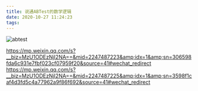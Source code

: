 ```yaml
---
title: 说通ABTest的数学逻辑
date: 2020-10-27 11:24:23
tags:
---
```

![abtest](https://mmbiz.qpic.cn/sz_mmbiz_jpg/X5cB3w6FrP6SUKsgm7qcghdicNt0bSU4O9Qib9CBica4Ofbhk2Rw5U5tQia1NscRe1aSxlCMuYKEk0p8GqPrpibH2IQ/0?wx_fmt=jpeg)


https://mp.weixin.qq.com/s?__biz=MzU1ODEzNjI2NA==&mid=2247487223&amp;idx=1&amp;sn=306598fda6c931e7fbf023cf07959f20&source=41#wechat_redirect
https://mp.weixin.qq.com/s?__biz=MzU1ODEzNjI2NA==&mid=2247487225&amp;idx=1&amp;sn=3598f1caf4d3fd5c4a77962a9f86f692&source=41#wechat_redirect
